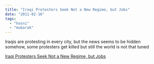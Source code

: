 ```yaml
---
title: "Iraqi Protesters Seek Not a New Regime, but Jobs"
date: "2011-02-16"
tags: 
  - "hosni"
  - "mubarak"
---
```


Iraqis are protesting in every city, but the news seems to be hidden somehow, some protesters get killed but still the world is not that tuned  

  
[Iraqi Protesters Seek Not a New Regime, but Jobs](https://www.nytimes.com/2011/02/15/world/middleeast/15iraq.html?ref=middleeast)
